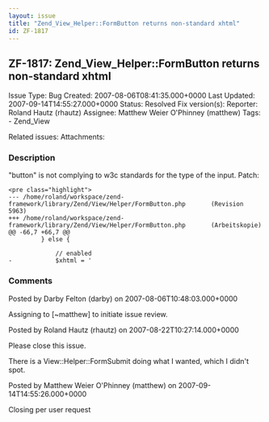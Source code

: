 ```yaml
---
layout: issue
title: "Zend_View_Helper::FormButton returns non-standard xhtml"
id: ZF-1817
---
```


ZF-1817: Zend\_View\_Helper::FormButton returns non-standard xhtml
------------------------------------------------------------------

 Issue Type: Bug Created: 2007-08-06T08:41:35.000+0000 Last Updated: 2007-09-14T14:55:27.000+0000 Status: Resolved Fix version(s): 
 Reporter:  Roland Hautz (rhautz)  Assignee:  Matthew Weier O'Phinney (matthew)  Tags: - Zend\_View
 
 Related issues: 
 Attachments: 
### Description

"button" is not complying to w3c standards for the type of the input. Patch:

 
    <pre class="highlight">
    --- /home/roland/workspace/zend-framework/library/Zend/View/Helper/FormButton.php       (Revision 5963)
    +++ /home/roland/workspace/zend-framework/library/Zend/View/Helper/FormButton.php       (Arbeitskopie)
    @@ -66,7 +66,7 @@
             } else {
     
                 // enabled
    -            $xhtml = '

 

 

### Comments

Posted by Darby Felton (darby) on 2007-08-06T10:48:03.000+0000

Assigning to [~matthew] to initiate issue review.

 

 

Posted by Roland Hautz (rhautz) on 2007-08-22T10:27:14.000+0000

Please close this issue.

There is a View::Helper::FormSubmit doing what I wanted, which I didn't spot.

 

 

Posted by Matthew Weier O'Phinney (matthew) on 2007-09-14T14:55:26.000+0000

Closing per user request

 

 